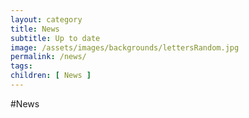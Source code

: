 ```yaml
---
layout: category
title: News
subtitle: Up to date
image: /assets/images/backgrounds/lettersRandom.jpg
permalink: /news/
tags:
children: [ News ]
---
```

#News
